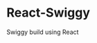                                                              
 # React-Swiggy
 Swiggy build using React
